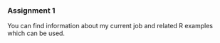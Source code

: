 ### Assignment 1 

You can find information about my current job and related R examples which can be used.

